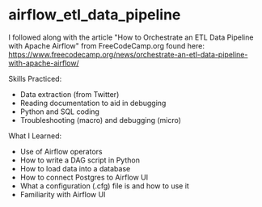 # airflow_etl_data_pipeline

I followed along with the article "How to Orchestrate an ETL Data Pipeline with Apache Airflow" from FreeCodeCamp.org found here:
https://www.freecodecamp.org/news/orchestrate-an-etl-data-pipeline-with-apache-airflow/

Skills Practiced:
- Data extraction (from Twitter)
- Reading documentation to aid in debugging
- Python and SQL coding
- Troubleshooting (macro) and debugging (micro)

What I Learned:
- Use of Airflow operators
- How to write a DAG script in Python
- How to load data into a database
- How to connect Postgres to Airflow UI
- What a configuration (.cfg) file is and how to use it
- Familiarity with Airflow UI
